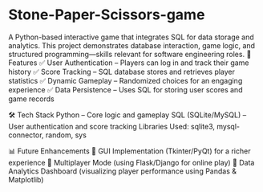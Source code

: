 # Stone-Paper-Scissors-game
A Python-based interactive game that integrates SQL for data storage and analytics. This project demonstrates database interaction, game logic, and structured programming—skills relevant for software engineering roles.
🚀 Features
✅ User Authentication – Players can log in and track their game history
✅ Score Tracking – SQL database stores and retrieves player statistics
✅ Dynamic Gameplay – Randomized choices for an engaging experience
✅ Data Persistence – Uses SQL for storing user scores and game records

🛠️ Tech Stack
Python – Core logic and gameplay
SQL (SQLite/MySQL) – User authentication and score tracking
Libraries Used: sqlite3, mysql-connector, random, sys

📊 Future Enhancements
🔹 GUI Implementation (Tkinter/PyQt) for a richer experience
🔹 Multiplayer Mode (using Flask/Django for online play)
🔹 Data Analytics Dashboard (visualizing player performance using Pandas & Matplotlib)

